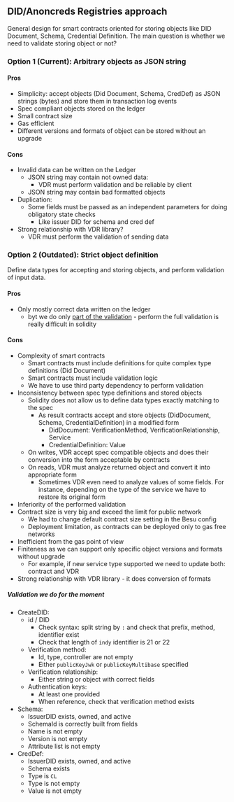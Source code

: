 ## DID/Anoncreds Registries approach 

General design for smart contracts oriented for storing objects like DID Document, Schema, Credential Definition.
The main question is whether we need to validate storing object or not? 

### Option 1 (Current): Arbitrary objects as JSON string

#### Pros

* Simplicity: accept objects (Did Document, Schema, CredDef) as JSON strings (bytes) and store them in transaction log events
* Spec compliant objects stored on the ledger
* Small contract size
* Gas efficient
* Different versions and formats of object can be stored without an upgrade

#### Cons

* Invalid data can be written on the Ledger
    * JSON string may contain not owned data:
        * VDR must perform validation and be reliable by client
    * JSON string may contain bad formatted objects
* Duplication:
    * Some fields must be passed as an independent parameters for doing obligatory state checks
        * Like issuer DID for schema and cred def
* Strong relationship with VDR library?
    * VDR must perform the validation of sending data

### Option 2 (Outdated): Strict object definition

Define data types for accepting and storing objects, and perform validation of input data. 

#### Pros

* Only mostly correct data written on the ledger
  * byt we do only [part of the validation](#validation-we-do-for-the-moment) - perform the full validation is really difficult in solidity 

#### Cons

* Complexity of smart contracts
    * Smart contracts must include definitions for quite complex type definitions (Did Document)
    * Smart contracts must include validation logic
    * We have to use third party dependency to perform validation
* Inconsistency between spec type definitions and stored objects
    * Solidity does not allow us to define data types exactly matching to the spec
        * As result contracts accept and store objects (DidDocument, Schema, CredentialDefinition) in a modified form
            * DidDocument: VerificationMethod, VerificationRelationship, Service
            * CredentialDefinition: Value
    * On writes, VDR accept spec compatible objects and does their conversion into the form acceptable by contracts
    * On reads, VDR must analyze returned object and convert it into appropriate form
        * Sometimes VDR even need to analyze values of some fields. For instance, depending on the type of the service
          we have to restore its original form
* Inferiority of the performed validation
* Contract size is very big and exceed the limit for public network 
  * We had to change default contract size setting in the Besu config
  * Deployment limitation, as contracts can be deployed only to gas free networks
* Inefficient from the gas point of view
* Finiteness as we can support only specific object versions and formats without upgrade
  * For example, if new service type supported we need to update both: contract and VDR
* Strong relationship with VDR library - it does conversion of formats 

##### Validation we do for the moment

* CreateDID:
    * id / DID
        * Check syntax: split string by `:` and check that prefix, method, identifier exist
        * Check that length of `indy` identifier is 21 or 22
    * Verification method:
        * Id, type, controller are not empty
        * Either `publicKeyJwk` or `publicKeyMultibase` specified
    * Verification relationship:
        * Either string or object with correct fields
    * Authentication keys:
        * At least one provided
        * When reference, check that verification method exists
* Schema:
    * IssuerDID exists, owned, and active
    * SchemaId is correctly built from fields
    * Name is not empty
    * Version is not empty
    * Attribute list is not empty
* CredDef:
    * IssuerDID exists, owned, and active
    * Schema exists
    * Type is `CL`
    * Type is not empty
    * Value is not empty


